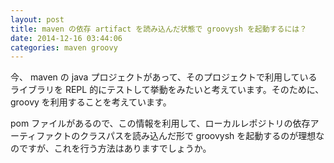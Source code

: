 ```yaml
---
layout: post
title: maven の依存 artifact を読み込んだ状態で groovysh を起動するには？
date: 2014-12-16 03:44:06
categories: maven groovy
---
```

<!-- {% raw %} -->
<p>今、 maven の java プロジェクトがあって、そのプロジェクトで利用しているライブラリを REPL 的にテストして挙動をみたいと考えています。そのために、groovy を利用することを考えています。</p>

<p>pom ファイルがあるので、この情報を利用して、ローカルレポジトリの依存アーティファクトのクラスパスを読み込んだ形で groovysh を起動するのが理想なのですが、これを行う方法はありますでしょうか。</p>
<!-- {% endraw %} -->
